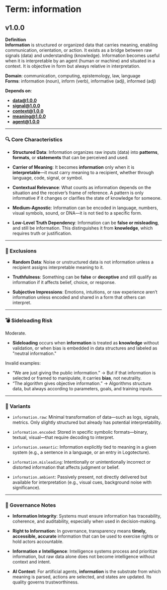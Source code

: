 # Term: information

## v1.0.0

**Definition**  
**Information** is structured or organized data that carries meaning, enabling communication, orientation, or action. It exists as a bridge between raw signals (data) and understanding (knowledge). Information becomes useful when it is interpretable by an agent (human or machine) and situated in a context. It is objective in form but always relative in interpretation.

**Domain**: communication, computing, epistemology, law, language  
**Forms**: information (noun), inform (verb), informative (adj), informed (adj)

**Depends on**:  
- **data@1.0.0**  
- **signal@1.0.0**  
- **context@1.0.0**  
- **meaning@1.0.0**  
- **agent@1.0.0**

---

### 🔍 Core Characteristics

- **Structured Data**: Information organizes raw inputs (data) into **patterns**, **formats**, or **statements** that can be perceived and used.

- **Carrier of Meaning**: It becomes **information** only when it is **interpretable**—it must carry meaning to a recipient, whether through language, code, signal, or symbol.

- **Contextual Relevance**: What counts as information depends on the situation and the receiver’s frame of reference. A pattern is only informative if it changes or clarifies the state of knowledge for someone.

- **Medium-Agnostic**: Information can be encoded in language, numbers, visual symbols, sound, or DNA—it is not tied to a specific form.

- **Low-Level Truth Dependency**: Information can be **false or misleading**, and still be information. This distinguishes it from **knowledge**, which requires truth or justification.

---

### 🚧 Exclusions

- **Random Data**: Noise or unstructured data is not information unless a recipient assigns interpretable meaning to it.

- **Truthfulness**: Something can be **false** or **deceptive** and still qualify as information if it affects belief, choice, or response.

- **Subjective Impressions**: Emotions, intuitions, or raw experience aren’t information unless encoded and shared in a form that others can interpret.

---

### 💣 Sideloading Risk

Moderate.  
- **Sideloading** occurs when **information** is treated as **knowledge** without validation, or when bias is embedded in data structures and labeled as "neutral information."

Invalid examples:
- “We are just giving the public information.” → But if that information is selected or framed to manipulate, it carries **bias**, not neutrality.
- “The algorithm gives objective information.” → Algorithms structure data, but always according to parameters, goals, and training inputs.

---

### 🔁 Variants

- `information.raw`: Minimal transformation of data—such as logs, signals, metrics. Only slightly structured but already has potential interpretability.

- `information.encoded`: Stored in specific symbolic formats—binary, textual, visual—that require decoding to interpret.

- `information.semantic`: Information explicitly tied to meaning in a given system (e.g., a sentence in a language, or an entry in Logotecture).

- `information.misleading`: Intentionally or unintentionally incorrect or distorted information that affects judgment or belief.

- `information.ambient`: Passively present, not directly delivered but available for interpretation (e.g., visual cues, background noise with significance).

---

### 🔐 Governance Notes

- **Information Integrity**: Systems must ensure information has traceability, coherence, and auditability, especially when used in decision-making.

- **Right to Information**: In governance, transparency means **timely, accessible, accurate** information that can be used to exercise rights or hold actors accountable.

- **Information ≠ Intelligence**: Intelligence systems process and prioritize information, but raw data alone does not become intelligence without context and intent.

- **AI Context**: For artificial agents, **information** is the substrate from which meaning is parsed, actions are selected, and states are updated. Its quality governs trustworthiness.

